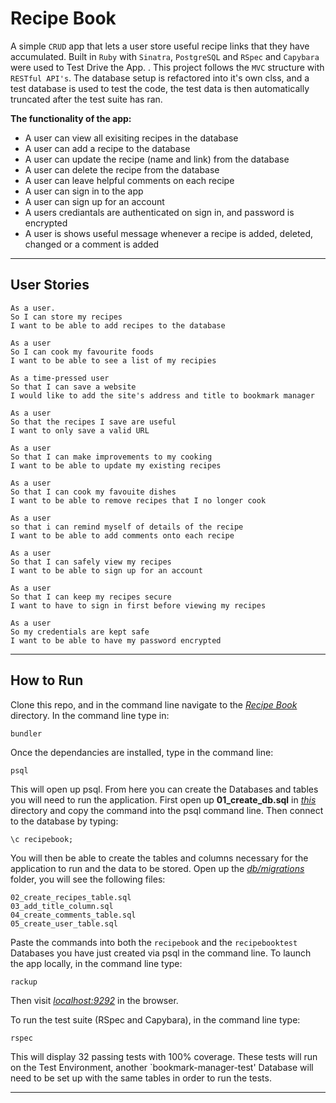 # Recipe Book

A simple `CRUD` app that lets a user store useful recipe links that they have accumulated. Built in `Ruby` with `Sinatra`, `PostgreSQL` and `RSpec` and `Capybara` were used to Test Drive the App. . This project follows the `MVC` structure with `RESTful API's`. The database setup is refactored into it's own clss, and a test database is used to test the code, the test data is then automatically truncated after the test suite has ran.

**The functionality of the app:**

- A user can view all exisiting recipes in the database
- A user can add a recipe to the database
- A user can update the recipe (name and link) from the database
- A user can delete the recipe from the database
- A user can leave helpful comments on each recipe
- A user can sign in to the app
- A user can sign up for an account
- A users crediantals are authenticated on sign in, and password is encrypted
- A user is shows useful message whenever a recipe is added, deleted, changed or a comment is added

---

## User Stories

```
As a user.
So I can store my recipes
I want to be able to add recipes to the database
```

```
As a user
So I can cook my favourite foods
I want to be able to see a list of my recipies
```

```
As a time-pressed user
So that I can save a website
I would like to add the site's address and title to bookmark manager
```

```
As a user
So that the recipes I save are useful
I want to only save a valid URL
```

```
As a user
So that I can make improvements to my cooking
I want to be able to update my existing recipes
```

```
As a user
So that I can cook my favouite dishes
I want to be able to remove recipes that I no longer cook
```

```
As a user
so that i can remind myself of details of the recipe
I want to be able to add comments onto each recipe
```

```
As a user
So that I can safely view my recipes
I want to be able to sign up for an account
```

```
As a user
So that I can keep my recipes secure
I want to have to sign in first before viewing my recipes
```

```
As a user
So my credentials are kept safe
I want to be able to have my password encrypted
```

---

## How to Run

Clone this repo, and in the command line navigate to the [_Recipe Book_](recipe_book) directory. In the command line type in:

```
bundler
```

Once the dependancies are installed, type in the command line:

```
psql
```

This will open up psql. From here you can create the Databases and tables you will need to run the application. First open up **01_create_db.sql** in [_this_](/db/migrations) directory and copy the command into the psql command line. Then connect to the database by typing:

```
\c recipebook;
```

You will then be able to create the tables and columns necessary for the application to run and the data to be stored. Open up the [_db/migrations_](/db/migrations) folder, you will see the following files:

```
02_create_recipes_table.sql
03_add_title_column.sql
04_create_comments_table.sql
05_create_user_table.sql

```

Paste the commands into both the `recipebook` and the `recipebooktest` Databases you have just created via psql in the command line. To launch the app locally, in the command line type:

```
rackup
```

Then visit [_localhost:9292_](http://localhost:9292/) in the browser.

To run the test suite (RSpec and Capybara), in the command line type:

```
rspec
```

This will display 32 passing tests with 100% coverage. These tests will run on the Test Environment, another `bookmark-manager-test' Database will need to be set up with the same tables in order to run the tests.

---
